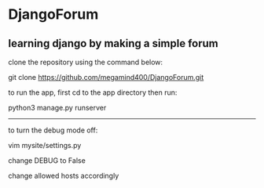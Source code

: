 # DjangoForum
learning django by making a simple forum
---

clone the repository using the command below:

git clone https://github.com/megamind400/DjangoForum.git

to run the app, first cd to the app directory then run:

python3 manage.py runserver

---
to turn the debug mode off:

 vim mysite/settings.py
 
 change DEBUG to False
 

 change allowed hosts accordingly
